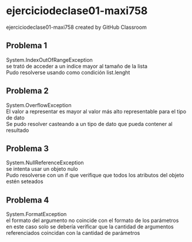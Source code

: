 # ejerciciodeclase01-maxi758
ejerciciodeclase01-maxi758 created by GitHub Classroom

## Problema 1  
System.IndexOutOfRangeException  
 se trató de acceder a un indice mayor al tamaño de la lista  
 Pudo resolverse usando como condición list.lenght

## Problema 2  
System.OverflowException  
El valor a representar es mayor al valor más alto representable para el tipo de dato  
Se pudo resolver casteando a un tipo de dato que pueda contener al resultado

## Problema 3  
System.NullReferenceException  
se intenta usar un objeto nulo  
Pudo resolverse con un if que verifique que todos los atributos del objeto estén seteados

## Problema 4  
System.FormatException  
el formato del argumento no coincide con el formato de los parámetros  
en este caso solo se debería verificar que la cantidad de argumentos referenciados coincidan con
la cantidad de parámetros

